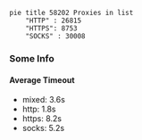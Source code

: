 
```mermaid
pie title 58202 Proxies in list
    "HTTP" : 26815
    "HTTPS": 8753
    "SOCKS" : 30008
```

### Some Info
#### Average Timeout

- mixed: 3.6s
- http: 1.8s
- https: 8.2s
- socks: 5.2s
